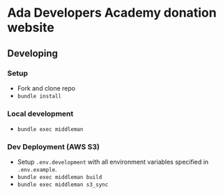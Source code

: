 # Ada Developers Academy donation website

## Developing
### Setup
* Fork and clone repo
* `bundle install`

### Local development
* `bundle exec middleman`

### Dev Deployment (AWS S3)
* Setup `.env.development` with all environment variables specified in `.env.example`.
* `bundle exec middleman build`
* `bundle exec middleman s3_sync`
